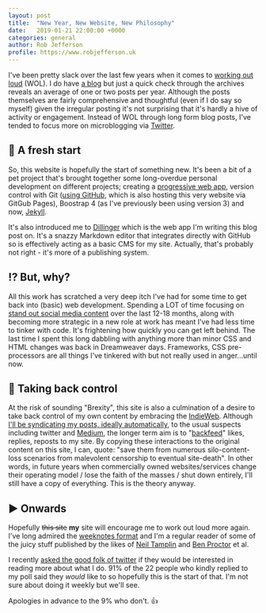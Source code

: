 ```yaml
---
layout: post
title:  "New Year, New Website, New Philosophy"
date:   2019-01-21 22:00:00 +0000
categories: general
author: Rob Jefferson
profile: https://www.robjefferson.uk
---
```


I've been pretty slack over the last few years when it comes to [working out loud](https://workingoutloud.com/) (WOL). I do have [a blog](https://robertjefferson.wordpress.com) but just a quick check through the archives reveals an average of one or two posts per year. Although the posts themselves are fairly comprehensive and thoughtful (even if I do say so myself) given the irregular posting it's not surprising that it's hardly a hive of activity or engagement. Instead of WOL through long form blog posts, I've tended to focus more on microblogging via [Twitter](https://twitter.com/robjefferson).

## 🌟 A fresh start

So, this website is hopefully the start of something new. It's been a bit of a pet project that's brought together some long-overdue personal development on different projects; creating a [progressive web app](https://www.robjefferson.uk/brush-your-teeth/), version control with Git ([using GitHub](https://github.com/rob-jefferson), which is also hosting this very website via GitGub Pages), Boostrap 4 (as I've previously been using version 3) and now, [Jekyll](https://jekyllrb.com).

It's also introduced me to [Dillinger](https://dillinger.io/) which is the web app I'm writing this blog post on. It's a snazzy Markdown editor that integrates directly with GitHub so is effectively acting as a basic CMS for my site. Actually, that's probably not right - it's more of a publishing system.

## ⁉️ But, why?

All this work has scratched a very deep itch I've had for some time to get back into (basic) web development. Spending a LOT of time focusing on [stand out social media content](https://twitter.com/i/moments/1052554813484015616) over the last 12-18 months, along with becoming more strategic in a new role at work has meant I've had less time to tinker with code. It's frightening how quickly you can get left behind. The last time I spent this long dabbling with anything more than minor CSS and HTML changes was back in Dreamweaver days. Frameworks, CSS pre-processors are all things I've tinkered with but not really used in anger...until now.

## 💪 Taking back control

At the risk of sounding "Brexity", this site is also a culmination of a desire to take back control of my own content by embracing the [IndieWeb](https://indieweb.org/). Although [I'll be syndicating my posts, ideally automatically](https://indieweb.org/POSSE), to the usual suspects including twitter and [Medium](https://medium.com/@RobJefferson/), the longer term aim is to "[backfeed](https://indieweb.org/backfeed)" likes, replies, reposts to my site. By copying these interactions to the original content on this site, I can, quote: "save them from numerous silo-content-loss scenarios from malevolent censorship to eventual site-death". In other words, in future years when commercially owned websites/services change their operating model / lose the faith of the masses / shut down entirely, I'll still have a copy of everything. This is the theory anyway.

## ▶️ Onwards️

Hopefully ~~this site~~ **my** site will encourage me to work out loud more again. I've long admired the [weeknotes format](https://weeknot.es/) and I'm a regular reader of some of the juicy stuff published by the likes of [Neil Tamplin](https://neiltamplin.me/@neiltamplin) and [Ben Proctor](https://medium.com/@satorilabben) et al.

I recently [asked the good folk of  twitter](https://twitter.com/RobJefferson/status/1009800260162646016) if they would be interested in reading more about what I do. 91% of the 22 people who kindly replied to my poll said they _would_ like to so hopefully this is the start of that. I'm not sure about doing it weekly but we'll see.

Apologies in advance to the 9% who don't. 👍